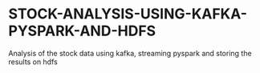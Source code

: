 # STOCK-ANALYSIS-USING-KAFKA-PYSPARK-AND-HDFS
Analysis of the stock data using kafka, streaming pyspark and storing the results on hdfs
